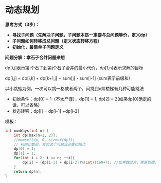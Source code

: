 # 动态规划

**思考方式（3步）：**

* **寻找子问题（先解决子问题，子问题本质一定要与总问题等价，定义dp）**
* **子问题如何转移成总问题（定义状态转移方程）**
* **初始化，最简单子问题定义**

**问题分解：拿石子合并问题来想**

dp\[i,j\]表示第i个石子到第j个石子合并的最小代价，dp\[1,n\]表示求解的目标

dp\[i,j\] = dp\[i,k\] + dp\[k+1,j\] + sum\[j\] - sum\[i-1\] \(sum表示前缀和）



以小跳蛙为例，一次可以跳一格或者两个，问跳到n阶楼梯有几种可能跳法

* 初始条件：dp\[0\] = 1（不太严谨），dp\[1\] = 1, dp\[2\] = 2\(如果dp\[0\]确定的话，可以省略）
* 状态转移：dp\[i\] = dp\[i-1\] +dp\[i-2\]

模板：

```cpp
int numWays(int n) {
    int dp[max(n+1, 2)];
    //memset(dp, 0, sizeof(dp)); 
    // 初始化数组，其实这个问题没必要初始化
    dp[0] = 1;
    dp[1] = 1;
    for(int i = 2; i <= n; ++i){
        dp[i] = (dp[i-1] + dp[i-2])%(int)(1e9+7); //如果数过大，需要取模，因为单纯1e9+7：leetcode会报错
    }
    return dp[n];
}
```


